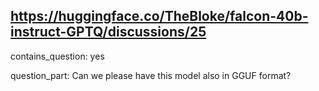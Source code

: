 ## https://huggingface.co/TheBloke/falcon-40b-instruct-GPTQ/discussions/25

contains_question: yes

question_part: Can we please have this model also in GGUF format?